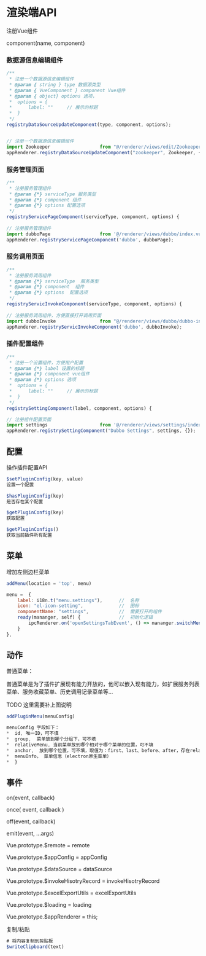 

# 渲染端API

注册Vue组件

component(name, component)



### 数据源信息编辑组件

```js
/**
 * 注册一个数据源信息编辑组件
 * @param { string } type 数据源类型
 * @param { VueComponent } component Vue组件
 * @param { object} options 选项，
 *	options = {
 *		label: ""     // 展示的标题
 *	}
 */
registryDataSourceUpdateComponent(type, component, options);


// 注册一个数据源信息编辑组件
import Zookeeper                  from "@/renderer/views/edit/Zookeeper.vue";
appRenderer.registryDataSourceUpdateComponent("zookeeper", Zookeeper, { label: "Zookeeper" });


```



### 服务管理页面

```js
/**
 * 注册服务管理组件
 * @param {*} serviceType 服务类型
 * @param {*} component 组件
 * @param {*} options 配置选项
 */
registryServicePageComponent(serviceType, component, options) {
        
// 注册服务管理组件
import dubboPage                  from '@/renderer/views/dubbo/index.vue';
appRenderer.registryServicePageComponent('dubbo', dubboPage);
```



### 服务调用页面

```js
/**
 * 注册服务调用组件
 * @param {*} serviceType  服务类型
 * @param {*} component  组件
 * @param {*} options  配置选项
 */
registryServicInvokeComponent(serviceType, component, options) {
    
// 注册服务调用组件，方便直接打开调用页面    
import dubboInvoke                from "@/renderer/views/dubbo/dubbo-invoke.vue";
appRenderer.registryServicInvokeComponent('dubbo', dubboInvoke);
```





###  插件配置组件

```js
/**
 * 注册一个设置组件，方便用户配置
 * @param {*} label 设置的标题
 * @param {*} component vue组件
 * @param {*} options 选项
 *	options = {
 *		label: ""     // 展示的标题
 *	}
 */
registrySettingComponent(label, component, options) {

// 注册组件配置页面
import settings                   from '@/renderer/views/settings/index.vue';
appRenderer.registrySettingComponent("Dubbo Settings", settings, {});
```







## 配置

操作插件配置API

```javascript
$setPluginConfig(key, value) 
设置一个配置

$hasPluginConfig(key)
是否存在某个配置

$getPluginConfig(key) 
获取配置

$getPluginConfigs() 
获取当前插件所有配置
```



## 菜单

增加左侧边栏菜单

```js
addMenu(location = 'top', menu) 

menu =  {
    label: i18n.t("menu.settings"),      //  名称
    icon: "el-icon-setting",			 //  图标
    componentName: "settings",			 //  需要打开的组件
    ready(mananger, self) {				 //  初始化逻辑
        ipcRenderer.on('openSettingsTabEvent', () => mananger.switchMenu(self));
    }
},
```





## 动作

普通菜单：

普通菜单是为了插件扩展现有能力开放的，他可以嵌入现有能力，如扩展服务列表菜单、服务收藏菜单、历史调用记录菜单等...

TODO 这里需要补上图说明



```javascript menuConfig = {
addPluginMenu(menuConfig) 

menuConfig 字段如下：
*  id, 唯一ID，可不填
*  group,  菜单放到哪个分组下，可不填 
*  relativeMenu, 当前菜单放到哪个相对于哪个菜单的位置，可不填
*  anchor,  放到哪个位置，可不填，取值为：first、last、before、after，存在relativeMenu时 fisrt、last才会生效
*  menuInfo， 菜单信息（electron原生菜单）
*  }
```



## 事件

on(event, callback)

once( event, callback ) 

off(event, callback) 

emit(event, ...args)







Vue.prototype.$remote = remote

Vue.prototype.$appConfig = appConfig

Vue.prototype.$dataSource = dataSource

Vue.prototype.$invokeHisotryRecord = invokeHisotryRecord

Vue.prototype.$excelExportUtils = excelExportUtils

Vue.prototype.$loading = loading

Vue.prototype.$appRenderer = this;



复制/粘贴

```js
# 将内容复制到剪贴板
$writeClipboard(text)
```

